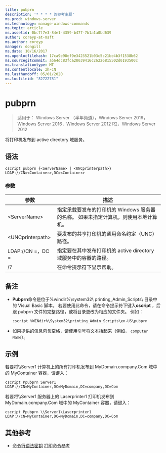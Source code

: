 ```yaml
---
title: pubprn
description: '* * * * 的参考主题'
ms.prod: windows-server
ms.technology: manage-windows-commands
ms.topic: article
ms.assetid: 0bc7f7e3-84e1-4359-b477-7b1a1a0bd639
author: coreyp-at-msft
ms.author: coreyp
manager: dongill
ms.date: 10/16/2017
ms.openlocfilehash: 17ca9e98ef9e3423521b03c5c21be4b3f1538b62
ms.sourcegitcommit: ab64dc83fca28039416c26226815502d0193500c
ms.translationtype: MT
ms.contentlocale: zh-CN
ms.lasthandoff: 05/01/2020
ms.locfileid: "82722781"
---
```

# <a name="pubprn"></a>pubprn

> 适用于： Windows Server （半年频道），Windows Server 2019，Windows Server 2016，Windows Server 2012 R2，Windows Server 2012

将打印机发布到 active directory 域服务。

## <a name="syntax"></a>语法
```
cscript pubprn {<ServerName> | <UNCprinterpath>} 
LDAP://CN=<Container>,DC=<Container>
```

### <a name="parameters"></a>参数
|参数|描述|
|-------|--------|
|\<ServerName>|指定承载要发布的打印机的 Windows 服务器的名称。 如果未指定计算机，则使用本地计算机。|
|\<UNCprinterpath>|要发布的共享打印机的通用命名约定（UNC）路径。|
|LDAP://CN =<Container>，DC =<Container>|指定要在其中发布打印机的 active directory 域服务中的容器的路径。|
|/?|在命令提示符下显示帮助。|

## <a name="remarks"></a>备注
-   **Pubprn**命令是位于%windir%\system32\ printing_Admin_Scripts\\ <language>目录中的 Visual Basic 脚本。 若要使用此命令，请在命令提示符下键入**cscript** ，后跟 pubprn 文件的完整路径，或将目录更改为相应的文件夹。 例如：
    ```
    cscript %WINdir%\System32\printing_Admin_Scripts\en-US\pubprn
    ```
-   如果提供的信息包含空格，请使用引号将文本括起来（例如， `computer Name`）。

## <a name="examples"></a>示例
若要将\\\Server1 计算机上的所有打印机发布到 MyDomain.company.Com 域中的 MyContainer 容器，请键入：
```
cscript Ppubprn Server1 LDAP://CN=MyContainer,DC=MyDomain,DC=company,DC=Com
```
若要将\\\Server1 服务器上的 Laserprinter1 打印机发布到 MyDomain.company.Com 域中的 MyContainer 容器，请键入：
```
cscript Ppubprn \\Server1\Laserprinter1 LDAP://CN=MyContainer,DC=MyDomain,DC=company,DC=Com
```

## <a name="additional-references"></a>其他参考
- [命令行语法密钥](command-line-syntax-key.md)
[打印命令参考](print-command-reference.md)
